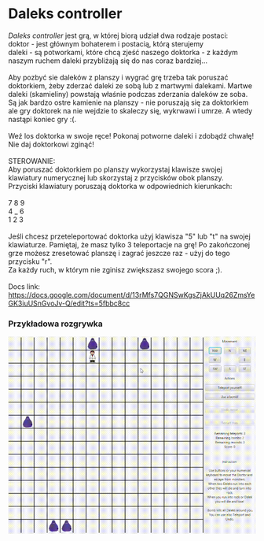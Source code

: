# Daleks controller

<i>Daleks controller</i> jest grą, w której biorą udział dwa rodzaje postaci:<br>
    doktor - jest głównym bohaterem i postacią, którą sterujemy <br>
    daleki - są potworkami, które chcą zjeść naszego doktorka - z każdym naszym ruchem daleki przybliżają się do nas coraz bardziej...
    <br><br>
Aby pozbyć sie daleków z planszy i wygrać grę trzeba tak poruszać doktorkiem, żeby zderzać daleki ze sobą lub z martwymi dalekami. Martwe daleki (skamieliny) powstają właśnie podczas zderzania daleków ze soba. Są jak bardzo ostre kamienie na planszy - nie poruszają się za doktorkiem ale gry doktorek na nie wejdzie to skaleczy się, wykrwawi i umrze. A wtedy nastąpi koniec gry :(.
<br><br>
Weź los doktorka w swoje ręce! Pokonaj potworne daleki i zdobądź chwałę! Nie daj doktorkowi zginąć!
<br><br> 
STEROWANIE:<br>
Aby poruszać doktorkiem po planszy wykorzystaj klawisze swojej klawiatury numerycznej lub skorzystaj z przycisków obok planszy.<br>
Przyciski klawiatury poruszają doktorka w odpowiednich kierunkach:<br><br>
7  8  9 <br>
4  _  6 <br>
1  2  3 <br><br>
Jeśli chcesz przeteleportować doktorka użyj klawisza "5" lub "t" na swojej klawiaturze. Pamiętaj, że masz tylko 3 teleportacje na grę! Po zakończonej grze możesz zresetować planszę i zagrać jeszcze raz - użyj do tego przycisku "r".<br>
Za każdy ruch, w którym nie zginisz zwiększasz swojego scora ;).
<br><br>
Docs link: https://docs.google.com/document/d/13rMfs7QGNSwKgsZjAkUUq26ZmsYeGK3iuUSnGvoJv-Q/edit?ts=5fbbc8cc

### Przykładowa rozgrywka
![](docs/daleksgame.gif)